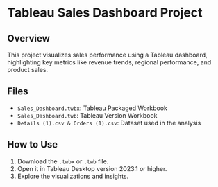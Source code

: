 # Tableau Sales Dashboard Project

## Overview
This project visualizes sales performance using a Tableau dashboard, highlighting key metrics like revenue trends, regional performance, and product sales.

## Files
- `Sales_Dashboard.twbx`: Tableau Packaged Workbook
- `Sales_Dashboard.twb`: Tableau Version Workbook
- `Details (1).csv & Orders (1).csv`: Dataset used in the analysis

## How to Use
1. Download the `.twbx` or `.twb` file.
2. Open it in Tableau Desktop version 2023.1 or higher.
3. Explore the visualizations and insights.

